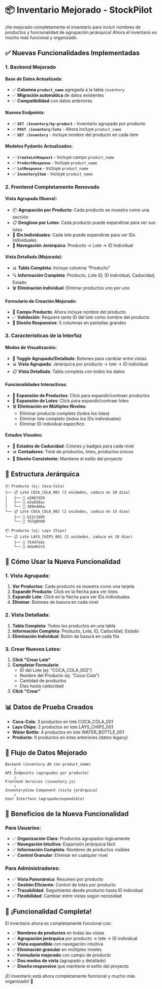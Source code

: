 # 📦 Inventario Mejorado - StockPilot

¡He mejorado completamente el inventario para incluir nombres de productos y funcionalidad de agrupación jerárquica! Ahora el inventario es mucho más funcional y organizado.

## ✅ **Nuevas Funcionalidades Implementadas**

### **1. Backend Mejorado**

#### **Base de Datos Actualizada:**
- ✅ **Columna `product_name`** agregada a la tabla `inventory`
- ✅ **Migración automática** de datos existentes
- ✅ **Compatibilidad** con datos anteriores

#### **Nuevos Endpoints:**
- ✅ **`GET /inventory/by-product`** - Inventario agrupado por producto
- ✅ **`POST /inventory/lots`** - Ahora incluye `product_name`
- ✅ **`GET /inventory`** - Incluye nombre del producto en cada item

#### **Modelos Pydantic Actualizados:**
- ✅ **`CreateLotRequest`** - Incluye campo `product_name`
- ✅ **`ProductResponse`** - Incluye `product_name`
- ✅ **`LotResponse`** - Incluye `product_name`
- ✅ **`InventoryItem`** - Incluye `product_name`

### **2. Frontend Completamente Renovado**

#### **Vista Agrupada (Nueva):**
- 📦 **Agrupación por Producto**: Cada producto se muestra como una sección
- 📋 **Desglose por Lotes**: Cada producto puede expandirse para ver sus lotes
- 🔢 **IDs Individuales**: Cada lote puede expandirse para ver IDs individuales
- 🎯 **Navegación Jerárquica**: Producto → Lote → ID Individual

#### **Vista Detallada (Mejorada):**
- 📊 **Tabla Completa**: Incluye columna "Producto"
- 🔍 **Información Completa**: Producto, Lote ID, ID Individual, Caducidad, Estado
- 🗑️ **Eliminación Individual**: Eliminar productos uno por uno

#### **Formulario de Creación Mejorado:**
- 📝 **Campo Producto**: Ahora incluye nombre del producto
- ✅ **Validación**: Requiere tanto ID del lote como nombre del producto
- 🎨 **Diseño Responsive**: 5 columnas en pantallas grandes

### **3. Características de la Interfaz**

#### **Modos de Visualización:**
- 🔄 **Toggle Agrupado/Detallado**: Botones para cambiar entre vistas
- 📊 **Vista Agrupada**: Jerárquica por producto → lote → ID individual
- 📋 **Vista Detallada**: Tabla completa con todos los datos

#### **Funcionalidades Interactivas:**
- 🔽 **Expansión de Productos**: Click para expandir/contraer productos
- 🔽 **Expansión de Lotes**: Click para expandir/contraer lotes
- 🗑️ **Eliminación en Múltiples Niveles**:
  - Eliminar producto completo (todos los lotes)
  - Eliminar lote completo (todos los IDs individuales)
  - Eliminar ID individual específico

#### **Estados Visuales:**
- 🚦 **Estados de Caducidad**: Colores y badges para cada nivel
- 📊 **Contadores**: Total de productos, lotes, productos únicos
- 🎨 **Diseño Consistente**: Mantiene el estilo del proyecto

## 🎯 **Estructura Jerárquica**

```
📦 Producto (ej: Coca-Cola)
├── 📋 Lote COCA_COLA_001 (3 unidades, caduca en 20 días)
│   ├── 🔢 a26b7d26
│   ├── 🔢 e5a936ac
│   └── 🔢 309e466a
└── 📋 Lote COCA_COLA_002 (2 unidades, caduca en 15 días)
    ├── 🔢 b12c3d45
    └── 🔢 f67g8h90

📦 Producto (ej: Lays Chips)
└── 📋 Lote LAYS_CHIPS_001 (2 unidades, caduca en 10 días)
    ├── 🔢 f5447edc
    └── 🔢 4da462c5
```

## 🚀 **Cómo Usar la Nueva Funcionalidad**

### **1. Vista Agrupada:**
1. **Ver Productos**: Cada producto se muestra como una tarjeta
2. **Expandir Producto**: Click en la flecha para ver lotes
3. **Expandir Lote**: Click en la flecha para ver IDs individuales
4. **Eliminar**: Botones de basura en cada nivel

### **2. Vista Detallada:**
1. **Tabla Completa**: Todos los productos en una tabla
2. **Información Completa**: Producto, Lote, ID, Caducidad, Estado
3. **Eliminación Individual**: Botón de basura en cada fila

### **3. Crear Nuevos Lotes:**
1. **Click "Crear Lote"**
2. **Completar Formulario**:
   - ID del Lote (ej: "COCA_COLA_002")
   - Nombre del Producto (ej: "Coca-Cola")
   - Cantidad de productos
   - Días hasta caducidad
3. **Click "Crear"**

## 📊 **Datos de Prueba Creados**

- **Coca-Cola**: 3 productos en lote COCA_COLA_001
- **Lays Chips**: 2 productos en lote LAYS_CHIPS_001  
- **Water Bottle**: 4 productos en lote WATER_BOTTLE_001
- **Producto**: 9 productos en lotes anteriores (datos legacy)

## 🔄 **Flujo de Datos Mejorado**

```
Backend (inventory.db con product_name)
    ↓
API Endpoints (agrupados por producto)
    ↓
Frontend Services (inventory.js)
    ↓
InventoryView Component (vista jerárquica)
    ↓
User Interface (agrupado/expandible)
```

## 🎉 **Beneficios de la Nueva Funcionalidad**

### **Para Usuarios:**
- ✅ **Organización Clara**: Productos agrupados lógicamente
- ✅ **Navegación Intuitiva**: Expansión jerárquica fácil
- ✅ **Información Completa**: Nombres de productos visibles
- ✅ **Control Granular**: Eliminar en cualquier nivel

### **Para Administradores:**
- ✅ **Vista Panorámica**: Resumen por producto
- ✅ **Gestión Eficiente**: Control de lotes por producto
- ✅ **Trazabilidad**: Seguimiento desde producto hasta ID individual
- ✅ **Flexibilidad**: Cambiar entre vistas según necesidad

## 🚀 **¡Funcionalidad Completa!**

El inventario ahora es completamente funcional con:
- ✅ **Nombres de productos** en todas las vistas
- ✅ **Agrupación jerárquica** por producto → lote → ID individual
- ✅ **Vista expandible** con navegación intuitiva
- ✅ **Eliminación granular** en múltiples niveles
- ✅ **Formulario mejorado** con campo de producto
- ✅ **Dos modos de vista** (agrupado y detallado)
- ✅ **Diseño responsive** que mantiene el estilo del proyecto

¡El inventario está ahora completamente funcional y mucho más organizado! 🎉
